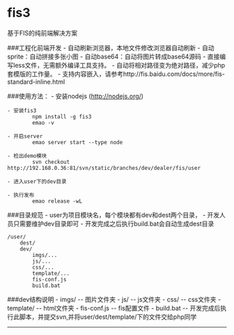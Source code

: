 fis3
=========

基于FIS的纯前端解决方案

###工程化前端开发
    - 自动刷新浏览器，本地文件修改浏览器自动刷新
    - 自动sprite：自动拼接多张小图
    - 自动base64：自动将图片转成base64源码
    - 直接编写less文件，无需额外编译工具支持。
    - 自动将相对路径变为绝对路径，减少php套模版的工作量。
    - 支持内容嵌入，请参考http://fis.baidu.com/docs/more/fis-standard-inline.html

###使用方法：
    - 安装nodejs (http://nodejs.org/)

    - 安装fis3
            npm install -g fis3
            emao -v

    - 开启server
            emao server start --type node

    - 检出demo模块
            svn checkout http://192.168.0.36:81/svn/static/branches/dev/dealer/fis/user

    - 进入user下的dev目录

    - 执行发布
            emao release -wL



###目录规范
    - user为项目模块名，每个模块都有dev和dest两个目录，
    - 开发人员只需要维护dev目录即可
    - 开发完成之后执行build.bat会自动生成dest目录

    /user/
        dest/
        dev/
            imgs/...
            js/...
            css/...
            template/...
            fis-conf.js
            build.bat


###dev结构说明
    - imgs/ -- 图片文件夹
    - js/ -- js文件夹
    - css/ -- css文件夹
    - template/ -- html文件夹
    - fis-conf.js -- fis配置文件
    - build.bat -- 开发完成后执行此脚本，并提交svn,并将user/dest/template/下的文件交给php同学

------------





